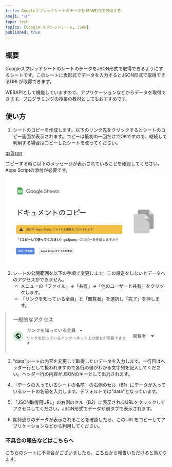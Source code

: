 ```yaml
---
title: GoogleスプレッドシートのデータをJSON形式で取得する
emoji: "📊"
type: tech
topics: [Google スプレッドシート, JSON]
published: true
---
```

## 概要
GoogleスプレッドシートのシートのデータをJSON形式で取得できるようにするシートです。このシートに表形式でデータを入力するとJSON形式で取得できるURLが取得できます。

WEBAPIとして機能していますので、アプリケーションなどからデータを取得できます。プログラミングの授業の教材としてもおすすめです。

## 使い方
1. シートのコピーを作成します。以下のリンク先をクリックするとシートのコピー画面が表示されます。コピーは最初の一回だけでOKですので、継続して利用する場合はコピーしたシートを使ってください。

[gs2json](https://docs.google.com/spreadsheets/d/1w5qHIz2qMAQlbS-FV3FTB_RGcEElKjCvGzJhJqyeDD8/copy?usp=sharing)

コピーする時に以下のメッセージが表示されていることを確認してください。Apps Scriptの添付が必要です。

![](/images/google/gs2json/copy.png)

2. シートの公開範囲を以下の手順で変更します。この設定をしないとデータへのアクセスができません。
    - メニューの「ファイル」→「共有」→「他のユーザーと共有」をクリックします。
    - 「リンクを知っている全員」と「閲覧者」を選択し「完了」を押します。

![](/images/google/gs2json/access.png)

3. "data"シートの内容を変更して取得したいデータを入力します。一行目はヘッダー行として扱われますので各行の値がわかる文字列を記入してください。ヘッダー行の内容がJSONのキーとして出力されます。

4. 「データの入っているシートの名前」の右側のセル（B1）にデータが入っているシートの名前を入力します。デフォルトでは"data"となっています。
5. 「JSON取得用URL」の右側のセル（B2）に表示されるURLをクリックしてアクセスしてください。JSON形式でデータが別タブで表示されます。
6. 期待通りのデータが表示されることを確認したら、このURLをコピーしてアプリケーションなどから利用してください。

### 不具合の報告などはこちらへ
こちらのシートに不具合がございましたら、[こちら](https://github.com/kwaka1208/issues/issues)から報告いただけると助かります。